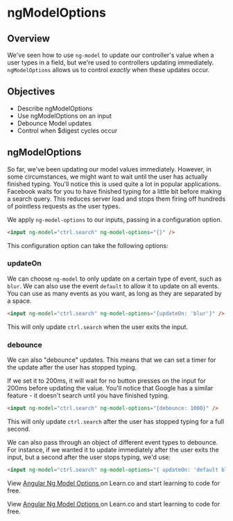 # ngModelOptions

## Overview

We've seen how to use `ng-model` to update our controller's value when a user types in a field, but we're used to controllers updating immediately. `ngModelOptions` allows us to control *exactly* when these updates occur.

## Objectives

- Describe ngModelOptions
- Use ngModelOptions on an input
- Debounce Model updates
- Control when $digest cycles occur

## ngModelOptions

So far, we've been updating our model values immediately. However, in some circumstances, we might want to wait until the user has actually finished typing. You'll notice this is used quite a lot in popular applications. Facebook waits for you to have finished typing for a little bit before making a search query. This reduces server load and stops them firing off hundreds of pointless requests as the user types.

We apply `ng-model-options` to our inputs, passing in a configuration option.

```html
<input ng-model="ctrl.search" ng-model-options="{}" />
```

This configuration option can take the following options:

### updateOn

We can choose `ng-model` to only update on a certain type of event, such as `blur`. We can also use the event `default` to allow it to update on all events. You can use as many events as you want, as long as they are separated by a space.

```html
<input ng-model="ctrl.search" ng-model-options="{updateOn: 'blur'}" />
```

This will only update `ctrl.search` when the user exits the input.

### debounce

We can also "debounce" updates. This means that we can set a timer for the update after the user has stopped typing.

If we set it to 200ms, it will wait for no button presses on the input for 200ms before updating the value. You'll notice that Google has a similar feature - it doesn't search until you have finished typing.

```html
<input ng-model="ctrl.search" ng-model-options="{debounce: 1000}" />
```

This will only update `ctrl.search` after the user has stopped typing for a full second.

We can also pass through an object of different event types to debounce. For instance, if we wanted it to update immediately after the user exits the input, but a second after the user stops typing, we'd use:

```html
<input ng-model="ctrl.search" ng-model-options="{ updateOn: 'default blur', debounce: {'default': 1000, 'blur': 0} }" />
```

<p data-visibility='hidden'>View <a href='https://learn.co/lessons/angular-ng-model-options-readme'>Angular Ng Model Options </a> on Learn.co and start learning to code for free.</p>

<p class='util--hide'>View <a href='https://learn.co/lessons/angular-ng-model-options-readme'>Angular Ng Model Options </a> on Learn.co and start learning to code for free.</p>
